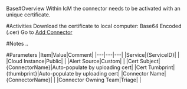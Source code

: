 Base#Overview
Within IcM the connector needs to be activated with an unique certificate.

#Activities
Download the certificate to local computer: Base64 Encoded (.cer)
Go to [Add Connector](https://icm.ad.msft.net/imp/v3/administration/connectoronboarding)

#Notes
..

#Parameters
|Item|Value|Comment|
|---|---|---|
|Service|{ServiceID}| |
|Cloud Instance|Public| |
|Alert Source|Custom| |
|Cert Subject|{ConnectorName}|Auto-populate by uploading cert|
|Cert Tumbprint|{thumbprint}|Auto-populate by uploading cert|
|Connector Name|{ConnectorName}| |
|Connector Owning Team|Triage| |

